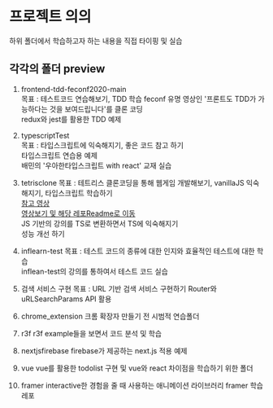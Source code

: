 # 프로젝트 의의

하위 폴더에서 학습하고자 하는 내용을 직접 타이핑 및 실습

## 각각의 폴더 preview

1. frontend-tdd-feconf2020-main  
   목표 : 테스트코드 연습해보기, TDD 학습
   feconf 유명 영상인 '프론트도 TDD가 가능하다는 것을 보여드립니다'를 클론 코딩  
   redux와 jest를 활용한 TDD 예제

2. typescriptTest  
    목표 : 타입스크립트에 익숙해지기, 좋은 코드 참고 하기  
   타입스크립트 연습용 예제  
   배민의 '우아한타입스크립트 with react' 교재 실습

3. tetrisclone
   목표 : 테트리스 클론코딩을 통해 웹게임 개발해보기, vanillaJS 익숙해지기, 타입스크립트 학습하기   
   [참고 영상](https://www.youtube.com/watch?v=_xGETajBA98)   
   [영상보기 및 해당 레포Readme로 이동](https://github.com/suhong99/StudyRepo/blob/main/tetrisclone/README.md)    
   JS 기반의 강의를 TS로 변환하면서 TS에 익숙해지기  
   성능 개선 하기

4. inflearn-test
   목표 : 테스트 코드의 종류에 대한 인지와 효율적인 테스트에 대한 학습   
   inflean-test의 강의를 통하여서 테스트 코드 실습      

5. 검색 서비스 구현
   목표 : URL 기반 검색 서비스 구현하기
   Router와 uRLSearchParams API 활용

6. chrome_extension
   크롬 확장자 만들기 전 시범적 연습폴더
7. r3f
   r3f example들을 보면서 코드 분석 및 학습
8. nextjsfirebase
   firebase가 제공하는 next.js 적용 예제
9. vue
   vue를 활용한 todolist 구현 및 vue와 react 차이점을 학습하기 위한 폴더
10. framer
   interactive한 경험을 줄 때 사용하는 애니메이션 라이브러리 framer 학습 레포

